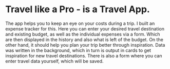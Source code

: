 


# Travel like a Pro - is a Travel App. 

The app helps you to keep an eye on your costs during a trip. 
I built an expense tracker for this. Here you can enter your desired travel destination and existing budget, 
as well as the individual expenses via a form. Which are then displayed in the history and also what is left of the budget. 
On the other hand, it should help you plan your trip better through inspiration. 
Data was written in the background, which in turn is output in cards to get inspiration for new travel destinations. 
There is also a form where you can enter travel data yourself, which will be saved.


